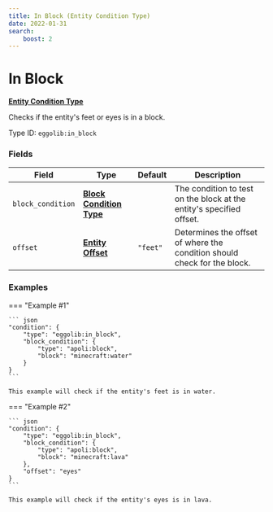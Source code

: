 ```yaml
---
title: In Block (Entity Condition Type)
date: 2022-01-31
search:
    boost: 2
---
```


#   In Block

[**Entity Condition Type**][1]

Checks if the entity's feet or eyes is in a block.

Type ID: `eggolib:in_block`


### Fields

Field | Type | Default | Description
------|------|---------|------------
`block_condition` | [**Block Condition Type**][2] | | The condition to test on the block at the entity's specified offset.
`offset` | [**Entity Offset**][3] | `"feet"` | Determines the offset of where the condition should check for the block.


### Examples

=== "Example #1"

    ``` json
    "condition": {
        "type": "eggolib:in_block",
        "block_condition": {
            "type": "apoli:block",
            "block": "minecraft:water"
        }
    }
    ```

    This example will check if the entity's feet is in water.


=== "Example #2"

    ``` json
    "condition": {
        "type": "eggolib:in_block",
        "block_condition": {
            "type": "apoli:block",
            "block": "minecraft:lava"
        },
        "offset": "eyes"
    }
    ```

    This example will check if the entity's eyes is in lava.



[1]: ../entity_condition_types.md
[2]: ../block_condition_types.md
[3]: ../data_types/entity_offset.md
